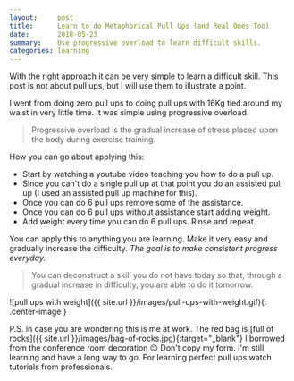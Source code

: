 ```yaml
---
layout:     post
title:      Learn to do Metaphorical Pull Ups (and Real Ones Too)
date:       2018-05-23
summary:    Use progressive overload to learn difficult skills.
categories: learning
---
```


With the right approach it can be very simple to learn a difficult skill. This post is not about pull ups, but I will use them to illustrate a point.

I went from doing zero pull ups to doing pull ups with 16Kg tied around my waist in very little time. It was simple using progressive overload.

> Progressive overload is the gradual increase of stress placed upon the body during exercise training.

How you can go about applying this:

* Start by watching a youtube video teaching you how to do a pull up.
* Since you can't do a single pull up at that point you do an assisted pull up (I used an assisted pull up machine for this).
* Once you can do 6 pull ups remove some of the assistance.
* Once you can do 6 pull ups without assistance start adding weight.
* Add weight every time you can do 6 pull ups. Rinse and repeat.

You can apply this to anything you are learning. 
Make it very easy and gradually increase the difficulty. 
_The goal is to make consistent progress everyday._

> You can deconstruct a skill you do not have today so that, through a gradual increase in difficulty, you are able to do it tomorrow.

![pull ups with weight]({{ site.url }}/images/pull-ups-with-weight.gif){: .center-image }

P.S. in case you are wondering this is me at work. The red bag is [full of rocks]({{ site.url }}/images/bag-of-rocks.jpg){:target="_blank"} I borrowed from the conference room decoration 😉
Don't copy my form. I'm still learning and have a long way to go. For learning perfect pull ups watch tutorials from professionals.




